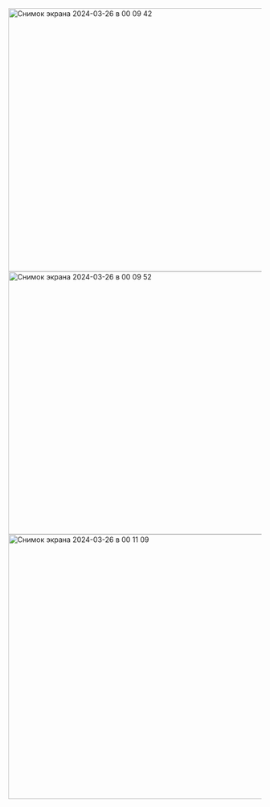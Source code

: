 <img width="523" alt="Снимок экрана 2024-03-26 в 00 09 42" src="https://github.com/Cracksssss/Labaratory3/assets/144316503/697862f5-32db-4527-9676-2236a7cb2601">
<img width="522" alt="Снимок экрана 2024-03-26 в 00 09 52" src="https://github.com/Cracksssss/Labaratory3/assets/144316503/73b6a5c0-8876-4bf1-901c-a03211c6bf99">
<img width="526" alt="Снимок экрана 2024-03-26 в 00 11 09" src="https://github.com/Cracksssss/Labaratory3/assets/144316503/900822b7-94da-4936-956a-9a153482f458">
